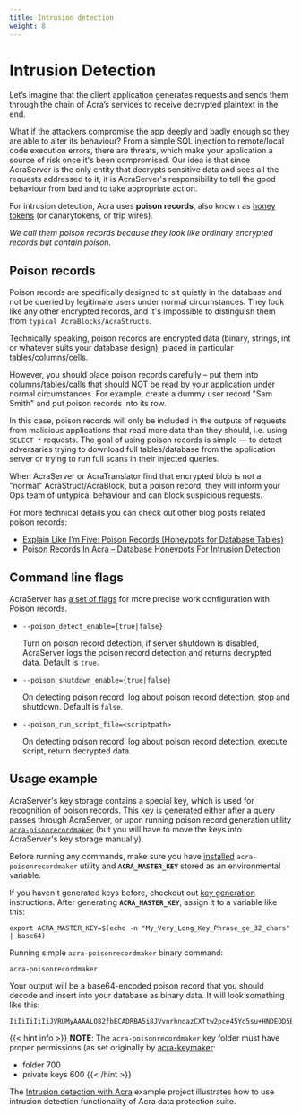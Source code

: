 ```yaml
---
title: Intrusion detection
weight: 8
---
```


# Intrusion Detection

Let’s imagine that the client application generates requests and sends them through the chain of Acra’s services to receive decrypted plaintext in the end.

What if the attackers compromise the app deeply and badly enough so they are able to alter its behaviour? From a simple SQL injection to remote/local code execution errors, there are threats, which make your application a source of risk once it's been compromised. Our idea is that since AcraServer is the only entity that decrypts sensitive data and sees all the requests addressed to it, it is AcraServer's responsibility to tell the good behaviour from bad and to take appropriate action.

For intrusion detection, Acra uses **poison records**, also known as [honey tokens](https://en.wikipedia.org/wiki/Honeytoken) (or canarytokens, or trip wires).

_We call them poison records because they look like ordinary encrypted records but contain poison._

## Poison records

Poison records are specifically designed to sit quietly in the database and not be queried by legitimate users under normal circumstances. They look like any other encrypted records, and it's impossible to distinguish them from `typical AcraBlocks/AcraStructs`. 

Technically speaking, poison records are encrypted data (binary, strings, int or whatever suits your database design), placed in particular tables/columns/cells.

However, you should place poison records carefully – put them into columns/tables/calls that should NOT be read by your application under normal circumstances. For example, create a dummy user record "Sam Smith" and put poison records into its row.

In this case, poison records will only be included in the outputs of requests from malicious applications that read more data than they should, i.e. using `SELECT *` requests. The goal of using poison records is simple — to detect adversaries trying to download full tables/database from the application server or trying to run full scans in their injected queries. 

When AcraServer or AcraTranslator find that encrypted blob is not a "normal" AcraStruct/AcraBlock, but a poison record, they will inform your Ops team of untypical behaviour and can block suspicious requests.

For more technical details you can check out other blog posts related poison records:

- [Explain Like I’m Five: Poison Records (Honeypots for Database Tables)](https://hackernoon.com/poison-records-acra-eli5-d78250ef94f)
- [Poison Records In Acra – Database Honeypots For Intrusion Detection](https://www.cossacklabs.com/blog/acra-poison-records.html)


## Command line flags

AcraServer has [a set of flags](/acra/configuring-maintaining/controls-configuration-on-acraserver/) for more precise work configuration with Poison records.


* `--poison_detect_enable={true|false}`

  Turn on poison record detection, if server shutdown is disabled, AcraServer logs the poison record detection and returns decrypted data.
  Default is `true`.  


* `--poison_shutdown_enable={true|false}`

  On detecting poison record: log about poison record detection, stop and shutdown.
  Default is `false`.

* `--poison_run_script_file=<scriptpath>`

  On detecting poison record: log about poison record detection, execute script, return decrypted data.


## Usage example

AcraServer's key storage contains a special key, which is used for recognition of poison records. This key is generated either after a query passes through AcraServer, or upon running poison record generation utility [`acra-pisonrecordmaker`](/acra/configuring-maintaining/general-configuration/acra-poisonrecordmaker) (but you will have to move the keys into AcraServer's key storage manually).

Before running any commands, make sure you have [installed](/acra/getting-started/installing/installing-acra-from-repository/) `acra-poisonrecordmaker` utility and **`ACRA_MASTER_KEY`** stored as an environmental variable.

If you haven't generated keys before, checkout out [key generation](/acra/security-controls/key-management/operations/generation/) instructions. After generating **`ACRA_MASTER_KEY`**, assign it to a variable like this:

```
export ACRA_MASTER_KEY=$(echo -n "My_Very_Long_Key_Phrase_ge_32_chars" | base64)
```

Running simple `acra-poisonrecordmaker` binary command: 

```
acra-poisonrecordmaker
```

Your output will be a base64-encoded poison record that you should decode and insert into your database as binary data. It will look something like this:

```
IiIiIiIiIiJVRUMyAAAALQ82fbECADRBA5i8JVvnrhnoazCXTtw2pce45Yo5su+HNDEOD5EgJwQmVAAAAAABAUAMAAAAEAAAACAAAABebWIj5GhhfAQ0lLAUrahrjcuI9Yjb14QFGaPBamWDVuq/EiAu8peBK17tpzuD+EDhOnyn1A5dUVAvhIlwAAAAAAAAAAABAUAMAAAAEAAAAEQAAACVs0EIAERyZhAD4FKSAaJqyMUTZ1tt97XDSxIwG+A5Njvd5q7aISgVQmhD6Fdgsnp98OkRSqSbK3ykgPwBIlFhCwm/Zcz5DRCDu+LV+1LDBPHwSgPS3o+OnOck5CXz8r0=
```

{{< hint info >}}
**NOTE**: The `acra-poisonrecordmaker` key folder must have proper permissions (as set originally by [acra-keymaker](/acra/configuring-maintaining/general-configuration/acra-keymaker/):

- folder 700
- private keys 600
{{< /hint >}}


The [Intrusion detection with Acra](https://github.com/cossacklabs/acra-engineering-demo/#example-7-intrusion-detection-with-acra) example project illustrates how to use intrusion detection functionality of Acra data protection suite.
